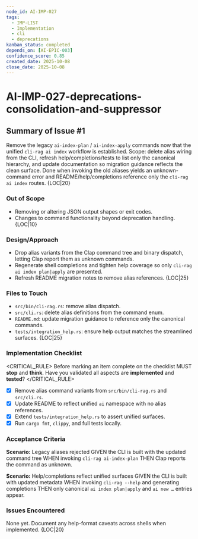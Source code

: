 ```yaml
---
node_id: AI-IMP-027
tags:
  - IMP-LIST
  - Implementation
  - cli
  - deprecations
kanban_status: completed
depends_on: [AI-EPIC-003]
confidence_score: 0.85
created_date: 2025-10-08
close_date: 2025-10-08
---
```


# AI-IMP-027-deprecations-consolidation-and-suppressor

## Summary of Issue #1
Remove the legacy `ai-index-plan` / `ai-index-apply` commands now that the unified `cli-rag ai index` workflow is established. Scope: delete alias wiring from the CLI, refresh help/completions/tests to list only the canonical hierarchy, and update documentation so migration guidance reflects the clean surface. Done when invoking the old aliases yields an unknown-command error and README/help/completions reference only the `cli-rag ai index` routes. {LOC|20}

### Out of Scope 
- Removing or altering JSON output shapes or exit codes.
- Changes to command functionality beyond deprecation handling. {LOC|10}

### Design/Approach  
- Drop alias variants from the Clap command tree and binary dispatch, letting Clap report them as unknown commands.
- Regenerate shell completions and tighten help coverage so only `cli-rag ai index plan|apply` are presented.
- Refresh README migration notes to remove alias references. {LOC|25}

### Files to Touch
- `src/bin/cli-rag.rs`: remove alias dispatch.
- `src/cli.rs`: delete alias definitions from the command enum.
- `README.md`: update migration guidance to reference only the canonical commands.
- `tests/integration_help.rs`: ensure help output matches the streamlined surfaces. {LOC|25}

### Implementation Checklist

<CRITICAL_RULE>
Before marking an item complete on the checklist MUST **stop** and **think**. Have you validated all aspects are **implemented** and **tested**? 
</CRITICAL_RULE> 

- [x] Remove alias command variants from `src/bin/cli-rag.rs` and `src/cli.rs`.
- [x] Update README to reflect unified `ai` namespace with no alias references.
- [x] Extend `tests/integration_help.rs` to assert unified surfaces.
- [x] Run `cargo fmt`, `clippy`, and full tests locally.

### Acceptance Criteria
**Scenario:** Legacy aliases rejected
GIVEN the CLI is built with the updated command tree
WHEN invoking `cli-rag ai-index-plan`
THEN Clap reports the command as unknown.

**Scenario:** Help/completions reflect unified surfaces
GIVEN the CLI is built with updated metadata
WHEN invoking `cli-rag --help` and generating completions
THEN only canonical `ai index plan|apply` and `ai new …` entries appear. 

### Issues Encountered 
None yet. Document any help-format caveats across shells when implemented. {LOC|20}
